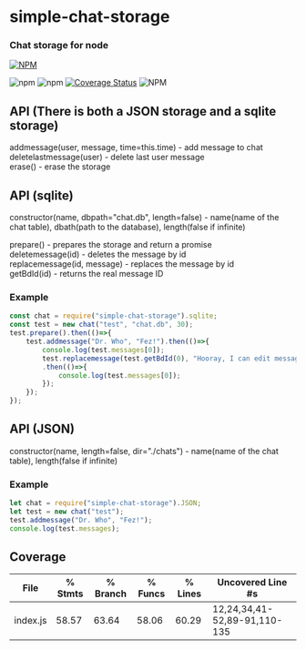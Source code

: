 # simple-chat-storage
### Chat storage for node  
[![NPM](https://nodei.co/npm/simple-chat-storage.png)](https://nodei.co/npm/simple-chat-storage/)  

![npm](https://img.shields.io/npm/v/simple-chat-storage)
![npm](https://img.shields.io/npm/dt/simple-chat-storage)
[![Coverage Status](https://coveralls.io/repos/github/artegoser/simple-chat-storage/badge.svg?branch=main)](https://coveralls.io/github/artegoser/simple-chat-storage?branch=main)
![NPM](https://img.shields.io/npm/l/simple-chat-storage)


## API (There is both a JSON storage and a sqlite storage)
  
addmessage(user, message, time=this.time) - add message to chat  
deletelastmessage(user) - delete last user message  
erase() - erase the storage

## API (sqlite)

constructor(name, dbpath="chat.db", length=false) - name(name of the chat table),  dbath(path to the database), length(false if infinite)

prepare() - prepares the storage and return a promise  
deletemessage(id) - deletes the message by id  
replacemessage(id, message) - replaces the message by id  
getBdId(id) - returns the real message ID  

### Example
```javascript
const chat = require("simple-chat-storage").sqlite;
const test = new chat("test", "chat.db", 30);
test.prepare().then(()=>{
	test.addmessage("Dr. Who", "Fez!").then(()=>{
		console.log(test.messages[0]);
		test.replacemessage(test.getBdId(0), "Hooray, I can edit messages.")
		.then(()=>{
			console.log(test.messages[0]);
		});
	});
});
```

## API (JSON)

constructor(name, length=false, dir="./chats") - name(name of the chat table), length(false if infinite)  

### Example
```javascript
let chat = require("simple-chat-storage").JSON;
let test = new chat("test");
test.addmessage("Dr. Who", "Fez!");
console.log(test.messages);
```

## Coverage
File      | % Stmts | % Branch | % Funcs | % Lines | Uncovered Line #s
----------|---------|----------|---------|---------|---------------------------
 index.js |   58.57 |    63.64 |   58.06 |   60.29 | 12,24,34,41-52,89-91,110-135